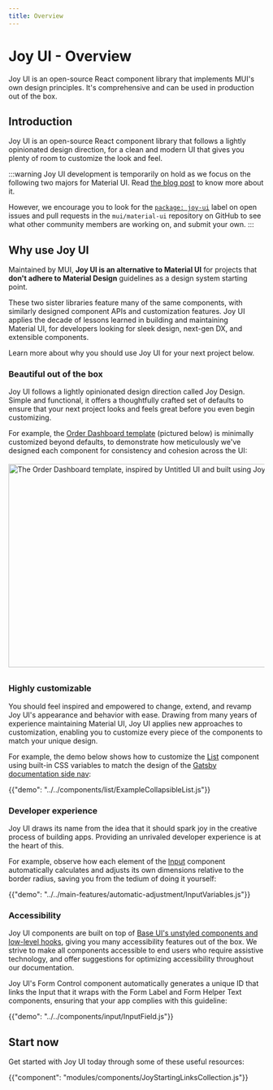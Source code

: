```yaml
---
title: Overview
---
```


# Joy UI - Overview

<p class="description">Joy UI is an open-source React component library that implements MUI's own design principles. It's comprehensive and can be used in production out of the box.</p>

## Introduction

Joy UI is an open-source React component library that follows a lightly opinionated design direction, for a clean and modern UI that gives you plenty of room to customize the look and feel.

:::warning
Joy UI development is temporarily on hold as we focus on the following two majors for Material UI.
Read [the blog post](/blog/2023-material-ui-v6-and-beyond/) to know more about it.

However, we encourage you to look for the [`package: joy-ui`](https://github.com/mui/material-ui/labels/package%3A%20joy-ui) label on open issues and pull requests in the `mui/material-ui` repository on GitHub to see what other community members are working on, and submit your own.
:::

## Why use Joy UI

Maintained by MUI, **Joy UI is an alternative to Material UI** for projects that **don't adhere to Material Design** guidelines as a design system starting point.

These two sister libraries feature many of the same components, with similarly designed component APIs and customization features.
Joy UI applies the decade of lessons learned in building and maintaining Material UI, for developers looking for sleek design, next-gen DX, and extensible components.

Learn more about why you should use Joy UI for your next project below.

### Beautiful out of the box

Joy UI follows a lightly opinionated design direction called Joy Design.
Simple and functional, it offers a thoughtfully crafted set of defaults to ensure that your next project looks and feels great before you even begin customizing.

For example, the [Order Dashboard template](/joy-ui/getting-started/templates/order-dashboard/) (pictured below) is minimally customized beyond defaults, to demonstrate how meticulously we've designed each component for consistency and cohesion across the UI:

<img src="/static/joy-ui/overview/order-dashboard.png" style="width: 814px; margin-top: 4px; margin-bottom: 8px;" alt="The Order Dashboard template, inspired by Untitled UI and built using Joy UI with very little customizations." width="1628" height="400" />

### Highly customizable

You should feel inspired and empowered to change, extend, and revamp Joy UI's appearance and behavior with ease.
Drawing from many years of experience maintaining Material UI, Joy UI applies new approaches to customization, enabling you to customize every piece of the components to match your unique design.

For example, the demo below shows how to customize the [List](/joy-ui/react-list/) component using built-in CSS variables to match the design of the [Gatsby documentation side nav](https://www.gatsbyjs.com/docs/):

{{"demo": "../../components/list/ExampleCollapsibleList.js"}}

### Developer experience

Joy UI draws its name from the idea that it should spark joy in the creative process of building apps.
Providing an unrivaled developer experience is at the heart of this.

For example, observe how each element of the [Input](/joy-ui/react-input/) component automatically calculates and adjusts its own dimensions relative to the border radius, saving you from the tedium of doing it yourself:

{{"demo": "../../main-features/automatic-adjustment/InputVariables.js"}}

### Accessibility

Joy UI components are built on top of [Base UI's unstyled components and low-level hooks](/base-ui/getting-started/), giving you many accessibility features out of the box.
We strive to make all components accessible to end users who require assistive technology, and offer suggestions for optimizing accessibility throughout our documentation.

Joy UI's Form Control component automatically generates a unique ID that links the Input that it wraps with the Form Label and Form Helper Text components, ensuring that your app complies with this guideline:

{{"demo": "../../components/input/InputField.js"}}

## Start now

Get started with Joy UI today through some of these useful resources:

{{"component": "modules/components/JoyStartingLinksCollection.js"}}
